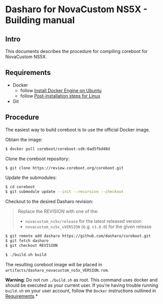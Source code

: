 # Dasharo for NovaCustom NS5X - Building manual

## Intro

This documents describes the procedure for compiling coreboot for NovaCustom NS5X.

## Requirements

- Docker
  + follow [Install Docker Engine on Ubuntu](https://docs.docker.com/engine/install/ubuntu/)
  + follow [Post-installation steps for Linux](https://docs.docker.com/engine/install/linux-postinstall/)
- Git

## Procedure

The easiest way to build coreboot is to use the official Docker image.

Obtain the image:

```bash
$ docker pull coreboot/coreboot-sdk:0ad5fbd48d
```

Clone the coreboot repository:

```bash
$ git clone https://review.coreboot.org/coreboot.git
```

Update the submodules:

```bash
$ cd coreboot
$ git submodule update --init --recursive --checkout
```

Checkout to the desired Dasharo revision:

> Replace the REVISION with one of the:
> - `novacustom_ns5x/release` for the latest released version
> - `novacustom_ns5x_vVERSION` (e.g. `v1.0.0`) for the given release

```bash
$ git remote add dasharo https://github.com/dasharo/coreboot.git
$ git fetch dasharo
$ git checkout REVISION
```

```bash
$ ./build.sh build
```

The resulting coreboot image will be placed in
`artifacts/dasharo_novacustom_ns5x_VERSION.rom`.

**Warning**: Do not run `./build.sh` as root. This command uses docker and should
be executed as your current user. If you're having trouble running `build.sh`
on your user account, follow the `Docker` instructions outlined in
[Requirements](#requirements).*
